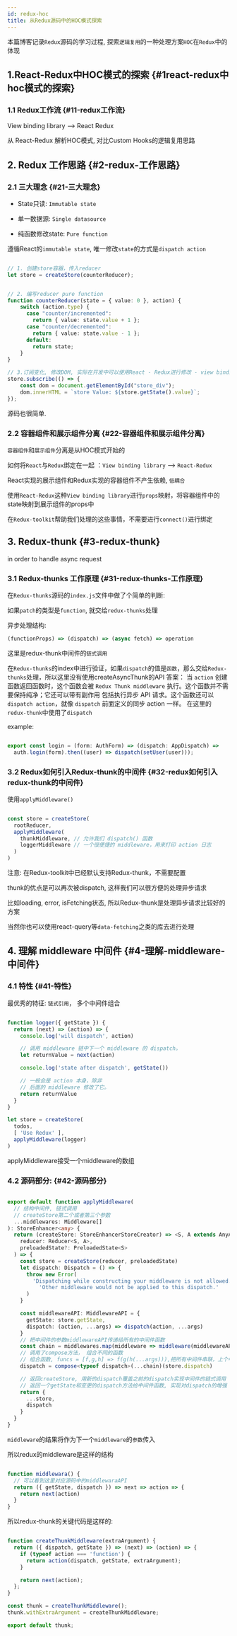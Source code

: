 ```yaml
---
id: redux-hoc
title: 从Redux源码中的HOC模式探索
---
```


本篇博客记录`Redux`源码的学习过程, 探索`逻辑复用`的一种处理方案`HOC`在`Redux`中的体现

## 1.React-Redux中HOC模式的探索 {#1react-redux中hoc模式的探索}

### 1.1 Redux工作流 {#11-redux工作流}

View binding library --> React Redux

从 React-Redux 解析HOC模式, 对比Custom Hooks的逻辑复用思路

## 2. Redux 工作思路 {#2-redux-工作思路}

### 2.1 三大理念 {#21-三大理念}

- State只读: `Immutable state`

- 单一数据源: `Single datasource`

- 纯函数修改state: `Pure function`


遵循React的`immutable state`, 唯一修改`state`的方式是`dispatch action`

```typescript jsx

// 1. 创建store容器，传入reducer
let store = createStore(counterReducer);


// 2. 编写reducer pure function
function counterReducer(state = { value: 0 }, action) {
    switch (action.type) {
      case "counter/incremented":
        return { value: state.value + 1 };
      case "counter/decremented":
        return { value: state.value - 1 };
      default:
        return state;
    }
}

// 3.订阅变化, 修改DOM, 实际在开发中可以使用React - Redux进行修改 - view binding library
store.subscribe(() => {
    const dom = document.getElementById("store_div");
    dom.innerHTML = `store Value: ${store.getState().value}`;
});

```

源码也很简单.

### 2.2 容器组件和展示组件分离 {#22-容器组件和展示组件分离}

`容器组件`和`展示组件`分离是从HOC模式开始的

如何将`React`与`Redux`绑定在一起 ：`View binding library` --> `React-Redux`

React实现的展示组件和Redux实现的容器组件不产生依赖, `低耦合`

使用`React-Redux`这种`View binding library`进行`props`映射，将容器组件中的state映射到展示组件的props中

在`Redux-toolkit`帮助我们处理的这些事情，不需要进行`connect()`进行绑定

## 3. Redux-thunk {#3-redux-thunk}


in order to handle async request

### 3.1 Redux-thunks 工作原理 {#31-redux-thunks-工作原理}

在`Redux-thunks`源码的`index.js`文件中做了个简单的判断:

如果`patch`的类型是`function`, 就交给`redux-thunks`处理

异步处理结构:

```typescript jsx
(functionProps) => (dispatch) => (async fetch) => operation
```

这里是redux-thunk中间件的`链式调用`

在`Redux-thunks`的index中进行验证，如果`dispatch`的值是`函数`，那么交给`Redux-thunks`处理，所以这里没有使用createAsyncThunk的API
答案： 当 `action` 创建函数返回函数时，这个函数会被 `Redux Thunk middleware` 执行。这个函数并不需要保持纯净；它还可以带有副作用
包括执行异步 API 请求。这个函数还可以 `dispatch action`，就像 `dispatch` 前面定义的同步 action 一样。
在这里的`redux-thunk`中使用了`dispatch`

example:

```typescript

export const login = (form: AuthForm) => (dispatch: AppDispatch) =>
  auth.login(form).then((user) => dispatch(setUser(user)));

```

### 3.2 Redux如何引入Redux-thunk的中间件 {#32-redux如何引入redux-thunk的中间件}

使用`applyMiddleware()`

```typescript

const store = createStore(
  rootReducer,
  applyMiddleware(
    thunkMiddleware, // 允许我们 dispatch() 函数
    loggerMiddleware // 一个很便捷的 middleware，用来打印 action 日志
  )
)

```

注意: 在Redux-toolkit中已经默认支持Redux-thunk，不需要配置 

thunk的优点是可以再次被dispatch, 这样我们可以很方便的处理异步请求

比如loading, error, isFetching状态, 所以Redux-thunk是处理异步请求比较好的方案

当然你也可以使用react-query等`data-fetching`之类的库去进行处理

## 4. 理解 middleware 中间件 {#4-理解-middleware-中间件}

### 4.1 特性 {#41-特性}

最优秀的特征: `链式引用`， 多个中间件组合

```typescript

function logger({ getState }) {
  return (next) => (action) => {
    console.log('will dispatch', action)

    // 调用 middleware 链中下一个 middleware 的 dispatch。
    let returnValue = next(action)

    console.log('state after dispatch', getState())

    // 一般会是 action 本身，除非
    // 后面的 middleware 修改了它。
    return returnValue
  }
}

let store = createStore(
  todos,
  [ 'Use Redux' ],
  applyMiddleware(logger)
)

```

applyMiddleware接受一个middleware的数组

### 4.2 源码部分: {#42-源码部分}

```typescript

export default function applyMiddleware(
  // 结构中间件, 链式调用
  // createStore第二个或者第三个参数
  ...middlewares: Middleware[]
): StoreEnhancer<any> {
  return (createStore: StoreEnhancerStoreCreator) => <S, A extends AnyAction>(
    reducer: Reducer<S, A>,
    preloadedState?: PreloadedState<S>
  ) => {
    const store = createStore(reducer, preloadedState)
    let dispatch: Dispatch = () => {
      throw new Error(
        'Dispatching while constructing your middleware is not allowed. ' +
          'Other middleware would not be applied to this dispatch.'
      )
    }

    const middlewareAPI: MiddlewareAPI = {
      getState: store.getState,
      dispatch: (action, ...args) => dispatch(action, ...args)
    }
    // 把中间件的参数middlewareAPI传递给所有的中间件函数
    const chain = middlewares.map(middleware => middleware(middlewareAPI))
    // 调用了compose方法， 组合不同的函数
    // 组合函数, funcs = [f,g,h] => f(g(h(...args))),把所有中间件串联，上个中间件的结果将传递给下一个中间件
    dispatch = compose<typeof dispatch>(...chain)(store.dispatch)

    // 返回createStore, 用新的dispatch覆盖之前的dispatch实现中间件的链式调用
    // 返回一个getState和变更的dispatch方法给中间件函数, 实现对dispatch的增强
    return {
      ...store,
      dispatch
    }
  }
}

```

`middleware`的结果将作为下一个`middleware`的`参数`传入

所以redux的middleware是这样的结构

```typescript

function middlewara() {
  // 可以看到这里对应源码中的middlewaraAPI
  return ({ getState, dispatch }) => next => action => {
    return next(action)
  }
}

```

所以redux-thunk的关键代码是这样的:

```typescript

function createThunkMiddleware(extraArgument) {
  return ({ dispatch, getState }) => (next) => (action) => {
    if (typeof action === 'function') {
      return action(dispatch, getState, extraArgument);
    }

    return next(action);
  };
}

const thunk = createThunkMiddleware();
thunk.withExtraArgument = createThunkMiddleware;

export default thunk;

```







